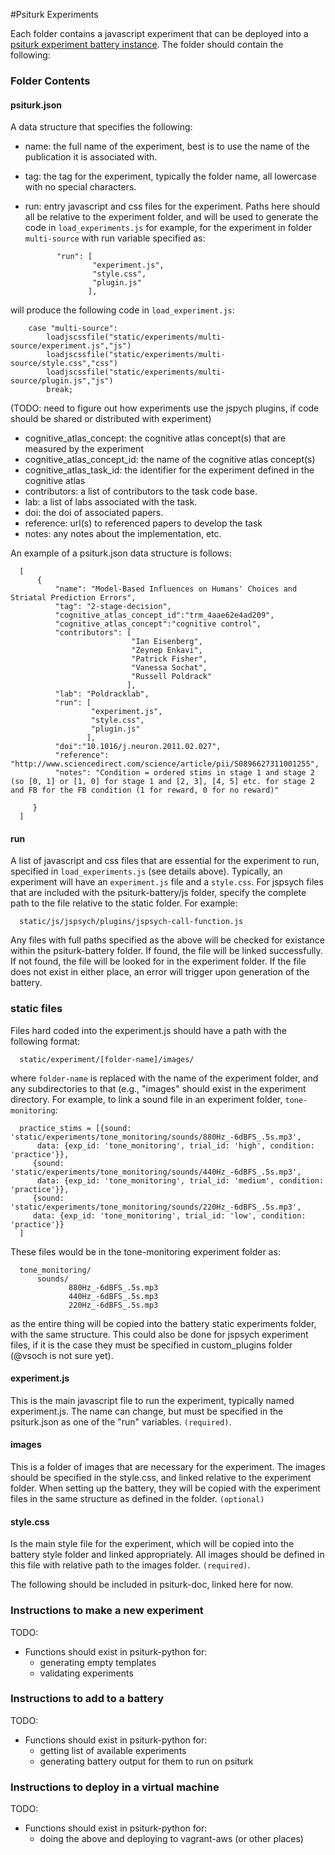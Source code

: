 #Psiturk Experiments

Each folder contains a javascript experiment that can be deployed into a [psiturk experiment battery instance](http://www.github.com/psiturk/psiturk-battery). The folder should contain the following:

### Folder Contents

#### psiturk.json
A data structure that specifies the following:
 - name: the full name of the experiment, best is to use the name of the publication it is associated with.
 - tag: the tag for the experiment, typically the folder name, all lowercase with no special characters.
 - run: entry javascript and css files for the experiment. Paths here should all be relative to the experiment folder, and will be used to generate the code in `load_experiments.js` for example, for the experiment in folder `multi-source` with run variable specified as:

              "run": [
                      "experiment.js",
                      "style.css",
                      "plugin.js"
                     ],
 

will produce the following code in `load_experiment.js`:

		case "multi-source":
			loadjscssfile("static/experiments/multi-source/experiment.js","js")
			loadjscssfile("static/experiments/multi-source/style.css","css")
			loadjscssfile("static/experiments/multi-source/plugin.js","js")
			break;

(TODO: need to figure out how experiments use the jspych plugins, if code should be shared or distributed with experiment)
 - cognitive_atlas_concept: the cognitive atlas concept(s) that are measured by the experiment
 - cognitive_atlas_concept_id: the name of the cognitive atlas concept(s)
 - cognitive_atlas_task_id: the identifier for the experiment defined in the cognitive atlas
 - contributors: a list of contributors to the task code base.
 - lab: a list of labs associated with the task.
 - doi: the doi of associated papers.
 - reference: url(s) to referenced papers to develop the task
 - notes: any notes about the implementation, etc.

An example of a psiturk.json data structure is follows:

      [
          {
              "name": "Model-Based Influences on Humans' Choices and Striatal Prediction Errors",
              "tag": "2-stage-decision",
              "cognitive_atlas_concept_id":"trm_4aae62e4ad209",
              "cognitive_atlas_concept":"cognitive control",
              "contributors": [
                               "Ian Eisenberg",
                               "Zeynep Enkavi",
                               "Patrick Fisher",
                               "Vanessa Sochat",
                               "Russell Poldrack"
                              ], 
              "lab": "Poldracklab",
              "run": [
                      "experiment.js",
                      "style.css",
                      "plugin.js"
                     ],
              "doi":"10.1016/j.neuron.2011.02.027",
              "reference": "http://www.sciencedirect.com/science/article/pii/S0896627311001255",
              "notes": "Condition = ordered stims in stage 1 and stage 2 (so [0, 1] or [1, 0] for stage 1 and [2, 3], [4, 5] etc. for stage 2 and FB for the FB condition (1 for reward, 0 for no reward)"
    
         }
      ]

#### run
A list of javascript and css files that are essential for the experiment to run, specified in `load_experiments.js` (see details above). Typically, an experiment will have an `experiment.js` file and a `style.css`. For jspsych files that are included with the psiturk-battery/js folder, specify the complete path to the file relative to the static folder. For example:

      static/js/jspsych/plugins/jspsych-call-function.js

Any files with full paths specified as the above will be checked for existance within the psiturk-battery folder. If found, the file will be linked successfully. If not found, the file will be looked for in the experiment folder. If the file does not exist in either place, an error will trigger upon generation of the battery.

### static files
Files hard coded into the experiment.js should have a path with the following format:

      static/experiment/[folder-name]/images/

where `folder-name` is replaced with the name of the experiment folder, and any subdirectories to that (e.g., "images" should exist in the experiment directory. For example, to link a sound file in an experiment folder, `tone-monitoring`:

      practice_stims = [{sound: 'static/experiments/tone_monitoring/sounds/880Hz_-6dBFS_.5s.mp3',
		  data: {exp_id: 'tone_monitoring', trial_id: 'high', condition: 'practice'}},
		 {sound: 'static/experiments/tone_monitoring/sounds/440Hz_-6dBFS_.5s.mp3',
		  data: {exp_id: 'tone_monitoring', trial_id: 'medium', condition: 'practice'}},
		 {sound: 'static/experiments/tone_monitoring/sounds/220Hz_-6dBFS_.5s.mp3',
		 data: {exp_id: 'tone_monitoring', trial_id: 'low', condition: 'practice'}}
      ]

These files would be in the tone-monitoring experiment folder as:

      tone_monitoring/
          sounds/
                 880Hz_-6dBFS_.5s.mp3
                 440Hz_-6dBFS_.5s.mp3
                 220Hz_-6dBFS_.5s.mp3

as the entire thing will be copied into the battery static experiments folder, with the same structure. This could also be done for jspsych experiment files, if it is the case they must be specified in custom_plugins folder (@vsoch is not sure yet).

#### experiment.js
This is the main javascript file to run the experiment, typically named experiment.js. The name can change, but must be specified in the psiturk.json as one of the "run" variables. `(required)`.

#### images
This is a folder of images that are necessary for the experiment. The images should be specified in the style.css, and linked relative to the experiment folder. When setting up the battery, they will be copied with the experiment files in the same structure as defined in the folder. `(optional)`

#### style.css
Is the main style file for the experiment, which will be copied into the battery style folder and linked appropriately. All images should be defined in this file with relative path to the images folder. `(required)`.


The following should be included in psiturk-doc, linked here for now.

### Instructions to make a new experiment
TODO:

- Functions should exist in psiturk-python for:
   - generating empty templates
   - validating experiments


### Instructions to add to a battery
TODO:

- Functions should exist in psiturk-python for:
   - getting list of available experiments
   - generating battery output for them to run on psiturk


### Instructions to deploy in a virtual machine
TODO:

- Functions should exist in psiturk-python for:
   - doing the above and deploying to vagrant-aws (or other places)

